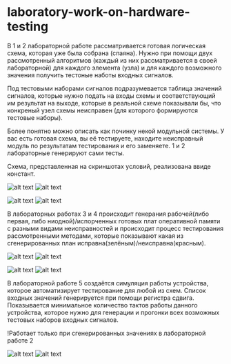 # laboratory-work-on-hardware-testing

В 1 и 2 лабораторной работе рассматривается готовая логическая схема, которая уже была собрана (спаяна). Нужно при помощи двух рассмотренный алгоритмов (каждый из них рассматривается в своей лабораторной) для каждого элемента (узла) и для каждого возможного значения получить тестоные наботы входных сигналов.

Под тестовыми наборами сигналов подразумевается таблица значений сигналов, которые нужно подать на входы схемы и соответствующий им результат на выходе, которые в реальной схеме показывали бы, что конкреный узел схемы неисправен (для которого формируются тестовые наборы).

Более понятно можно описать как починку некой модульной системы. У вас есть готовая схема, вы её тестируете, находите неисправный модуль по результатам тестирования и его заменяете. 1 и 2 лабораторные генерируют сами тесты.

Схема, представленная на скриншотах условий, реализована ввиде констант.

![alt text](screenshots/lab1.PNG "Условие для лабораторной работы 1")
![alt text](screenshots/lab1result.PNG "Результат работы лабораторной работы 1")

![alt text](screenshots/lab2.PNG "Условие для лабораторной работы 2")
![alt text](screenshots/lab2result.PNG "Результат работы лабораторной работы 2")

В лабораторных работах 3 и 4 происходит генерания рабочей(либо первая, либо ниодной)/испорченных готовых плат оперативной памяти с разными видами неисправностей и происходит процесс тестирования рассмотренными методами, которые показывают какая из сгенерированных план исправна(зелёным)/неисправна(красным).

![alt text](screenshots/lab3.PNG "Условие для лабораторной работы 3")
![alt text](screenshots/lab3result.PNG "Результат работы лабораторной работы 3")

![alt text](screenshots/lab4.PNG "Условие для лабораторной работы 4")
![alt text](screenshots/lab4result.PNG "Результат работы лабораторной работы 4")

В лабораторной работе 5 создаётся симуляция работы устройства, которое автоматизирует тестирование для любой из схем. Список входных значений генерируется при помощи регистра сдвига. Показывается минимальное количество тактов работы данного устройства, которое нужно для генерации и прогонки всех возможных тестовых наборов входных сигналов.

!Работает только при сгенерированных значениях в лабораторной работе 2

![alt text](screenshots/lab5.PNG "Условие для лабораторной работы 5")
![alt text](screenshots/lab5result.PNG "Результат работы лабораторной работы 5")
